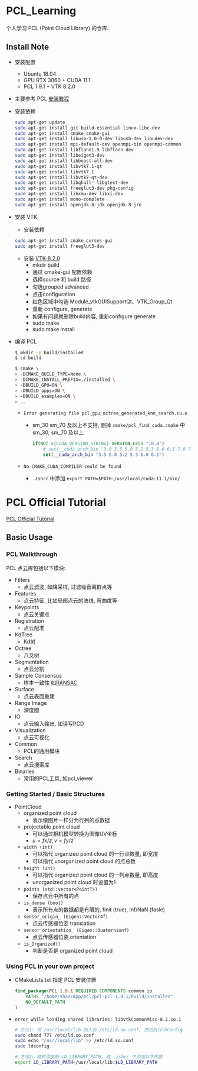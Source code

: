 # PCL_Learning

个人学习 PCL (Point Cloud Library) 的仓库.



## Install Note

-   安装配置
    -   Ubuntu 18.04
    -   GPU RTX 3060 + CUDA 11.1
    -   PCL 1.9.1 + VTK 8.2.0


-   主要参考 PCL [安装教程](https://blog.csdn.net/qq_42257666/article/details/124574029)

-   安装依赖

    ```bash
    sudo apt-get update  
    sudo apt-get install git build-essential linux-libc-dev
    sudo apt-get install cmake cmake-gui
    sudo apt-get install libusb-1.0-0-dev libusb-dev libudev-dev
    sudo apt-get install mpi-default-dev openmpi-bin openmpi-common
    sudo apt-get install libflann1.9 libflann-dev
    sudo apt-get install libeigen3-dev 
    sudo apt-get install libboost-all-dev
    sudo apt-get install libvtk7.1-qt
    sudo apt-get install libvtk7.1
    sudo apt-get install libvtk7-qt-dev
    sudo apt-get install libqhull* libgtest-dev
    sudo apt-get install freeglut3-dev pkg-config
    sudo apt-get install libxmu-dev libxi-dev
    sudo apt-get install mono-complete
    sudo apt-get install openjdk-8-jdk openjdk-8-jre
    ```

-   安装 VTK

    -   安装依赖

    ```bash
    sudo apt-get install cmake-curses-gui
    sudo apt-get install freeglut3-dev
    ```

    -   安装 [VTK-8.2.0](https://vtk.org/download/) 
        -   mkdir build
        -   通过 cmake-gui 配置依赖
        -   选择source 和 build 路径
        -   勾选grouped advanced
        -   点击configuration 
        -   红色区域中勾选 Module_vtkGUISupportQt、VTK_Group_Qt
        -   重新 configure, generate
        -   如果有问题就删除build内容, 重新configure generate
        -   sudo make
        -   sudo make install

    

-   编译 PCL

    ```bash
    $ mkdir -p build/installed
    $ cd build
    
    $ cmake \
    > -DCMAKE_BUILD_TYPE=None \
    > -DCMAKE_INSTALL_PREFIX=./installed \
    > -DBUILD_GPU=ON \
    > -DBUILD_apps=ON \
    > -DBUILD_examples=ON \
    > ..   
    ```

    

    -   `Error generating file pcl_gpu_octree_generated_knn_search.cu.o`

        -   sm_30 sm_70 及以上不支持, 删掉 `cmake/pcl_find_cuda.cmake` 中sm_30, sm_70 及以上

            ```cmake
            if(NOT ${CUDA_VERSION_STRING} VERSION_LESS "10.0")
            	# set(__cuda_arch_bin "3.0 3.5 5.0 5.2 5.3 6.0 6.1 7.0 7.2 7.5")
            	set(__cuda_arch_bin "3.5 5.0 5.2 5.3 6.0 6.1")
            ```

            

    -   `No CMAKE_CUDA_COMPILER could be found`

        -   `.zshrc` 中添加 `export PATH=$PATH:/usr/local/cuda-11.1/bin/`





# PCL Official Tutorial

[PCL Official Tutorial](https://pcl.readthedocs.io/projects/tutorials/en/master/)



## Basic Usage

### PCL Walkthrough

PCL 点云库包括以下模块:

-   Filters
    -   点云滤波, 如降采样, 过滤噪音离群点等
-   Features
    -   点云特征, 比如局部点云的法线, 弯曲度等
-   Keypoints
    -   点云关键点
-   Registration
    -   点云配准
-   KdTree
    -   Kd树
-   Octree
    -   八叉树
-   Segmentation
    -   点云分割
-   Sample Consensus
    -   样本一致性 如[RANSAC](https://zhuanlan.zhihu.com/p/402727549) 
-   Surface
    -   点云表面重建
-   Range Image
    -   深度图
-   IO
    -   点云输入输出, 如读写PCD
-   Visualization
    -   点云可视化
-   Common
    -   PCL的通用模块
-   Search
    -   点云搜索库
-   Binaries
    -   常用的PCL工具, 如pcl_viewer

### Getting Started / Basic Structures

-   PointCloud 
    -   organized point cloud 
        -   表示像图片一样分为行列的点数据
    -   projectable point cloud
        -   可以通过相机模型转换为图像UV坐标
        -   $u = fx/z, v = fy/z$
    -   `width (int)`
        -   可以指代 organized point cloud 的一行点数量, 即宽度
        -   可以指代 unorganized point cloud 的点总数
    -   `height (int)`
        -   可以指代 organized point cloud 的一列点数量, 即高度
        -   unorganized point cloud 时设置为1
    -   `points (std::vector<PointT>)`
        -   保存点云中所有的点
    -   `is_dense (bool)`
        -   表示所有点的数据都是有限的, finit (true),  Inf/NaN (fasle)
    -   `sensor_origin_ (Eigen::Vector4f)`
        -   点云传感器位姿 translation
    -   `sensor_orientation_ (Eigen::Quaternionf)`
        -   点云传感器位姿 orientation
    -   `is_Organized()`
        -   判断是否是 organized point cloud



### Using PCL in your own project

-   CMakeLists.txt 指定 PCL 安装位置

    ```cmake
    find_package(PCL 1.9.1 REQUIRED COMPONENTS common io
        PATHS "/home/shan/App/pcl/pcl-pcl-1.9.1/build/installed"
        NO_DEFAULT_PATH
    )
    ```

-   `error while loading shared libraries: libvtkCommonMisc-8.2.so.1`

    ```bash
    # 方法1: 将 /usr/local/lib 加入到 /etc/ld.so.conf, 然后执行ldconfig
    sudo chmod 777 /etc/ld.so.conf
    sudo echo "/usr/local/lib" >> /etc/ld.so.conf
    sudo ldconfig
    
    # 方法2: 临时添加到 LD_LIBRARY_PATH, 在 .zshrc 中添加以下内容
    export LD_LIBRARY_PATH=/usr/local/lib:$LD_LIBRARY_PATH
    
    ```

    